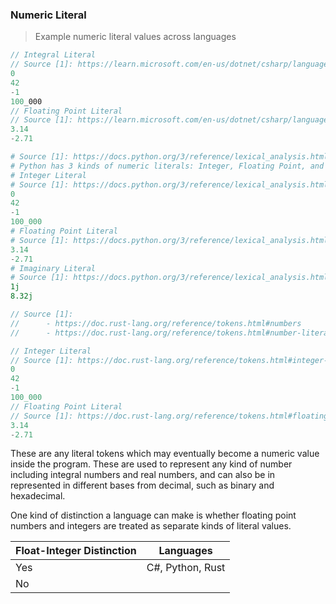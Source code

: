 ### Numeric Literal

> Example numeric literal values across languages

```csharp
// Integral Literal
// Source [1]: https://learn.microsoft.com/en-us/dotnet/csharp/language-reference/builtin-types/integral-numeric-types#integer-literals 
0
42
-1
100_000
// Floating Point Literal
// Source [1]: https://learn.microsoft.com/en-us/dotnet/csharp/language-reference/builtin-types/floating-point-numeric-types
3.14
-2.71
```

```python
# Source [1]: https://docs.python.org/3/reference/lexical_analysis.html#numeric-literals
# Python has 3 kinds of numeric literals: Integer, Floating Point, and Imaginary
# Integer Literal
# Source [1]: https://docs.python.org/3/reference/lexical_analysis.html#integer-literals
0
42
-1
100_000
# Floating Point Literal
# Source [1]: https://docs.python.org/3/reference/lexical_analysis.html#floating-point-literals
3.14
-2.71
# Imaginary Literal
# Source [1]: https://docs.python.org/3/reference/lexical_analysis.html#imaginary-literals
1j
8.32j
```

```rust
// Source [1]: 
//      - https://doc.rust-lang.org/reference/tokens.html#numbers
//      - https://doc.rust-lang.org/reference/tokens.html#number-literals

// Integer Literal
// Source [1]: https://doc.rust-lang.org/reference/tokens.html#integer-literals
0
42
-1
100_000
// Floating Point Literal
// Source [1]: https://doc.rust-lang.org/reference/tokens.html#floating-point-literals
3.14
-2.71
```

These are any literal tokens which may eventually become a numeric value inside the program. These are used to represent any kind of number including integral numbers and real numbers, and can also be in represented in different bases from decimal, such as binary and hexadecimal. 

One kind of distinction a language can make is whether floating point numbers and integers are treated as separate kinds of literal values.

| Float-Integer Distinction | Languages        |
|---------------------------|------------------|
| Yes                       | C#, Python, Rust |
| No                        |                  |